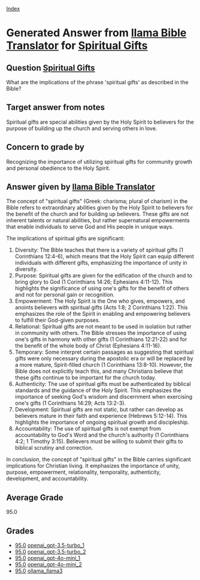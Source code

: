 
[Index](../../../index.md)
# Generated Answer from [llama Bible Translator](../../answering_models/llama_Bible_Translator.md) for [Spiritual Gifts](../../questions/Spiritual_Gifts.md)

## Question [Spiritual Gifts](../../questions/Spiritual_Gifts.md)
What are the implications of the phrase 'spiritual gifts' as described in the Bible?

## Target answer from notes
Spiritual gifts are special abilities given by the Holy Spirit to believers for the purpose of building up the church and serving others in love.

## Concern to grade by
Recognizing the importance of utilizing spiritual gifts for community growth and personal obedience to the Holy Spirit.

## Answer given by [llama Bible Translator](../../answering_models/llama_Bible_Translator.md)
The concept of "spiritual gifts" (Greek: charisma; plural of charism) in the Bible refers to extraordinary abilities given by the Holy Spirit to believers for the benefit of the church and for building up believers. These gifts are not inherent talents or natural abilities, but rather supernatural empowerments that enable individuals to serve God and His people in unique ways.

The implications of spiritual gifts are significant:

1. Diversity: The Bible teaches that there is a variety of spiritual gifts (1 Corinthians 12:4-6), which means that the Holy Spirit can equip different individuals with different gifts, emphasizing the importance of unity in diversity.
2. Purpose: Spiritual gifts are given for the edification of the church and to bring glory to God (1 Corinthians 14:26; Ephesians 4:11-12). This highlights the significance of using one's gifts for the benefit of others and not for personal gain or recognition.
3. Empowerment: The Holy Spirit is the One who gives, empowers, and anoints believers with spiritual gifts (Acts 1:8; 2 Corinthians 1:22). This emphasizes the role of the Spirit in enabling and empowering believers to fulfill their God-given purposes.
4. Relational: Spiritual gifts are not meant to be used in isolation but rather in community with others. The Bible stresses the importance of using one's gifts in harmony with other gifts (1 Corinthians 12:21-22) and for the benefit of the whole body of Christ (Ephesians 4:11-16).
5. Temporary: Some interpret certain passages as suggesting that spiritual gifts were only necessary during the apostolic era or will be replaced by a more mature, Spirit-filled church (1 Corinthians 13:8-10). However, the Bible does not explicitly teach this, and many Christians believe that these gifts continue to be important for the church today.
6. Authenticity: The use of spiritual gifts must be authenticated by biblical standards and the guidance of the Holy Spirit. This emphasizes the importance of seeking God's wisdom and discernment when exercising one's gifts (1 Corinthians 14:29; Acts 13:2-3).
7. Development: Spiritual gifts are not static, but rather can develop as believers mature in their faith and experience (Hebrews 5:12-14). This highlights the importance of ongoing spiritual growth and discipleship.
8. Accountability: The use of spiritual gifts is not exempt from accountability to God's Word and the church's authority (1 Corinthians 4:2; 1 Timothy 3:15). Believers must be willing to submit their gifts to biblical scrutiny and correction.

In conclusion, the concept of "spiritual gifts" in the Bible carries significant implications for Christian living. It emphasizes the importance of unity, purpose, empowerment, relationality, temporality, authenticity, development, and accountability.

## Average Grade
95.0

## Grades
 * [95.0](./Spiritual_Gifts_grades/openai_gpt-3.5-turbo_1.md) [openai_gpt-3.5-turbo_1](../../grading_models/openai_gpt-3.5-turbo_1.md)
 * [95.0](./Spiritual_Gifts_grades/openai_gpt-3.5-turbo_2.md) [openai_gpt-3.5-turbo_2](../../grading_models/openai_gpt-3.5-turbo_2.md)
 * [95.0](./Spiritual_Gifts_grades/openai_gpt-4o-mini_1.md) [openai_gpt-4o-mini_1](../../grading_models/openai_gpt-4o-mini_1.md)
 * [95.0](./Spiritual_Gifts_grades/openai_gpt-4o-mini_2.md) [openai_gpt-4o-mini_2](../../grading_models/openai_gpt-4o-mini_2.md)
 * [95.0](./Spiritual_Gifts_grades/ollama_llama3.md) [ollama_llama3](../../grading_models/ollama_llama3.md)
